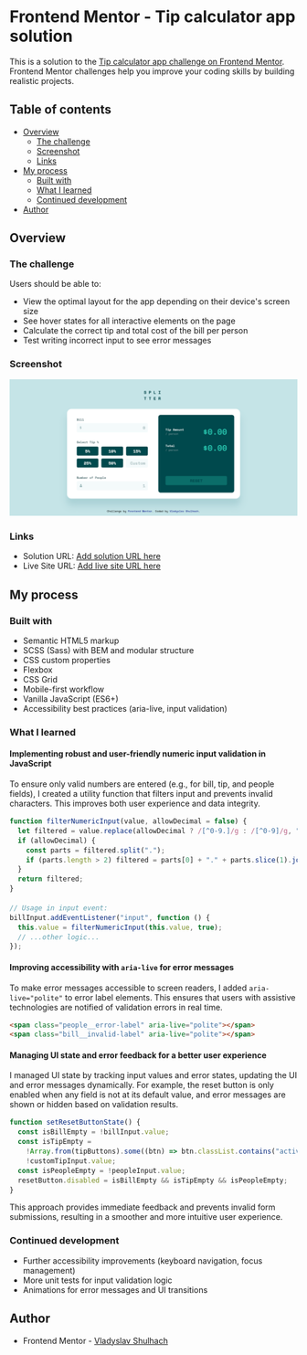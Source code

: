 # Frontend Mentor - Tip calculator app solution

This is a solution to the [Tip calculator app challenge on Frontend Mentor](https://www.frontendmentor.io/challenges/tip-calculator-app-ugJNGbJUX). Frontend Mentor challenges help you improve your coding skills by building realistic projects.

## Table of contents

- [Overview](#overview)
  - [The challenge](#the-challenge)
  - [Screenshot](#screenshot)
  - [Links](#links)
- [My process](#my-process)
  - [Built with](#built-with)
  - [What I learned](#what-i-learned)
  - [Continued development](#continued-development)
- [Author](#author)

## Overview

### The challenge

Users should be able to:

- View the optimal layout for the app depending on their device's screen size
- See hover states for all interactive elements on the page
- Calculate the correct tip and total cost of the bill per person
- Test writing incorrect input to see error messages

### Screenshot

![](./preview.png)

### Links

- Solution URL: [Add solution URL here](https://your-solution-url.com)
- Live Site URL: [Add live site URL here](https://your-live-site-url.com)

## My process

### Built with

- Semantic HTML5 markup
- SCSS (Sass) with BEM and modular structure
- CSS custom properties
- Flexbox
- CSS Grid
- Mobile-first workflow
- Vanilla JavaScript (ES6+)
- Accessibility best practices (aria-live, input validation)

### What I learned

#### Implementing robust and user-friendly numeric input validation in JavaScript

To ensure only valid numbers are entered (e.g., for bill, tip, and people fields), I created a utility function that filters input and prevents invalid characters. This improves both user experience and data integrity.

```javascript
function filterNumericInput(value, allowDecimal = false) {
  let filtered = value.replace(allowDecimal ? /[^0-9.]/g : /[^0-9]/g, "");
  if (allowDecimal) {
    const parts = filtered.split(".");
    if (parts.length > 2) filtered = parts[0] + "." + parts.slice(1).join("");
  }
  return filtered;
}

// Usage in input event:
billInput.addEventListener("input", function () {
  this.value = filterNumericInput(this.value, true);
  // ...other logic...
});
```

#### Improving accessibility with `aria-live` for error messages

To make error messages accessible to screen readers, I added `aria-live="polite"` to error label elements. This ensures that users with assistive technologies are notified of validation errors in real time.

```html
<span class="people__error-label" aria-live="polite"></span>
<span class="bill__invalid-label" aria-live="polite"></span>
```

#### Managing UI state and error feedback for a better user experience

I managed UI state by tracking input values and error states, updating the UI and error messages dynamically. For example, the reset button is only enabled when any field is not at its default value, and error messages are shown or hidden based on validation results.

```javascript
function setResetButtonState() {
  const isBillEmpty = !billInput.value;
  const isTipEmpty =
    !Array.from(tipButtons).some((btn) => btn.classList.contains("active")) &&
    !customTipInput.value;
  const isPeopleEmpty = !peopleInput.value;
  resetButton.disabled = isBillEmpty && isTipEmpty && isPeopleEmpty;
}
```

This approach provides immediate feedback and prevents invalid form submissions, resulting in a smoother and more intuitive user experience.

### Continued development

- Further accessibility improvements (keyboard navigation, focus management)
- More unit tests for input validation logic
- Animations for error messages and UI transitions

## Author

- Frontend Mentor - [Vladyslav Shulhach](https://www.frontendmentor.io/profile/vladyslav-shulhach)
